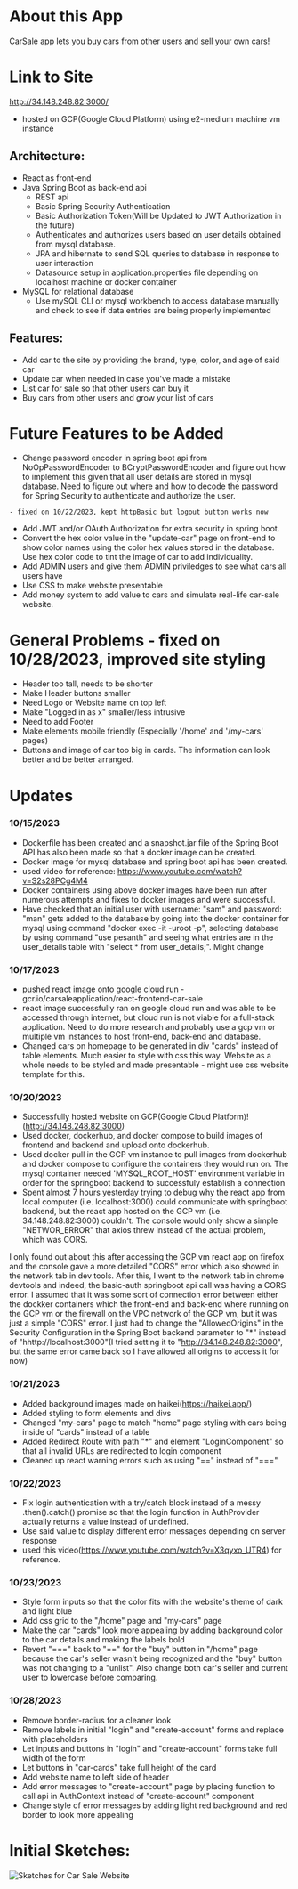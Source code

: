 # About this App
CarSale app lets you buy cars from other users and sell your own cars!

# Link to Site
http://34.148.248.82:3000/

- hosted on GCP(Google Cloud Platform) using e2-medium machine vm instance

## Architecture:
- React as front-end
- Java Spring Boot as back-end api
    - REST api
    - Basic Spring Security Authentication 
    - Basic Authorization Token(Will be Updated to JWT Authorization in the future)
    - Authenticates and authorizes users based on user details obtained from mysql database.
    - JPA and hibernate to send SQL queries to database in response to user interaction
    - Datasource setup in application.properties file depending on localhost machine or docker container
- MySQL for relational database
    - Use mySQL CLI or mysql workbench to access database manually and check to see if data entries are being properly implemented

## Features:
- Add car to the site by providing the brand, type, color, and age of said car
- Update car when needed in case you've made a mistake
- List car for sale so that other users can buy it
- Buy cars from other users and grow your list of cars

# Future Features to be Added
- Change password encoder in spring boot api from NoOpPasswordEncoder to BCryptPasswordEncoder and figure out how to implement this given that all user details are stored in mysql database. Need to figure out where and how to decode the password for Spring Security to authenticate and authorize the user.

<!-- - Change login page from basic to form login in spring boot so that the user doesn't have access to their information after logging in and logging out in the same session. For example, the user can login, logout, then type in a random username/password and still be granted access to their information based on their first login. --> 
    - fixed on 10/22/2023, kept httpBasic but logout button works now

- Add JWT and/or OAuth Authorization for extra security in spring boot.
- Convert the hex color value in the "update-car" page on front-end to show color names using the color hex values stored in the database. Use hex color code to 
  tint the image of car to add individuality.
- Add ADMIN users and give them ADMIN priviledges to see what cars all users have
- Use CSS to make website presentable
- Add money system to add value to cars and simulate real-life car-sale website.

# General Problems - fixed on 10/28/2023, improved site styling
- Header too tall, needs to be shorter 
- Make Header buttons smaller
- Need Logo or Website name on top left
- Make "Logged in as x" smaller/less intrusive
- Need to add Footer
- Make elements mobile friendly (Especially '/home' and '/my-cars' pages)
- Buttons and image of car too big in cards. The information can look better and be better arranged.

# Updates

### 10/15/2023
- Dockerfile has been created and a snapshot.jar file of the Spring Boot API has also been made so that a docker image can be created.
- Docker image for mysql database and spring boot api has been created. 
- used video for reference: https://www.youtube.com/watch?v=S2s28PCg4M4
- Docker containers using above docker images have been run after numerous attempts and fixes to docker images and were successful. 
- Have checked that an initial user with username: "sam" and password: "man" gets added to the database by going into the docker container for mysql using command "docker exec -it <mysql container name> -uroot -p<Password>", selecting database by using command "use pesanth" and seeing what entries are in the user_details table with "select * from user_details;". Might change 

### 10/17/2023
- pushed react image onto google cloud run - gcr.io/carsaleapplication/react-frontend-car-sale
- react image successfully ran on google cloud run and was able to be accessed through internet, but cloud run is not viable for
a full-stack application. Need to do more research and probably use a gcp vm or multiple vm instances to host front-end, back-end
and database.
- Changed cars on homepage to be generated in div "cards" instead of table elements. Much easier to style with css this way. Website as a whole needs to be styled and made presentable - might use css website template for this.

### 10/20/2023
- Successfully hosted website on GCP(Google Cloud Platform)! (http://34.148.248.82:3000)
- Used docker, dockerhub, and docker compose to build images of frontend and backend and upload onto dockerhub.
- Used docker pull in the GCP vm instance to pull images from dockerhub and docker compose to configure the containers they would run on. The mysql container needed 'MYSQL_ROOT_HOST' environment variable in order for the springboot backend to successfuly establish a connection 
- Spent almost 7 hours yesterday trying to debug why the react app from local computer (i.e. localhost:3000) could communicate with springboot backend, but the react app hosted on the GCP vm (i.e. 34.148.248.82:3000) couldn't. The console would only show a simple "NETWOR_ERROR" that axios threw instead of the actual problem, which was CORS. 

I only found out about this after accessing the GCP vm react app on firefox and the console gave a more detailed "CORS" error which also showed in the network tab in dev tools. After this, I went to the network tab in chrome devtools and indeed, the basic-auth springboot api call was having a CORS error. I assumed that it was some sort of connection error between either the dockker containers which the front-end and back-end where running on the GCP vm or the firewall on the VPC network of the GCP vm, but it was just a simple "CORS" error. I just had to change the "AllowedOrigins" in the Security Configuration in the Spring Boot backend parameter to "*" instead of "hhttp://localhost:3000"(I tried setting it to "http://34.148.248.82:3000", but the same error came back so I have allowed all origins to access it for now) 

### 10/21/2023
- Added background images made on haikei(https://haikei.app/)
- Added styling to form elements and divs
- Changed "my-cars" page to match "home" page styling with cars being inside of "cards" instead of a table 
- Added Redirect Route with path "*" and element "LoginComponent" so that all invalid URLs are redirected to login component
- Cleaned up react warning errors such as using "==" instead of "==="

### 10/22/2023
- Fix login authentication with a try/catch block instead of a messy .then().catch() promise so that the login function in AuthProvider actually returns a value instead of undefined.
- Use said value to display different error messages depending on server response
- used this video(https://www.youtube.com/watch?v=X3qyxo_UTR4) for reference.

### 10/23/2023
- Style form inputs so that the color fits with the website's theme of dark and light blue
- Add css grid to the "/home" page and "my-cars" page
- Make the car "cards" look more appealing by adding background color to the car details and making the labels bold
- Revert "===" back to "==" for the "buy" button in "/home" page because the car's seller wasn't being recognized and the "buy" button was not changing to a "unlist". Also change both car's seller and current user to lowercase before comparing.

### 10/28/2023
- Remove border-radius for a cleaner look
- Remove labels in initial "login" and "create-account" forms and replace with placeholders
- Let inputs and buttons in "login" and "create-account" forms take full width of the form
- Let buttons in "car-cards" take full height of the card
- Add website name to left side of header
- Add error messages to "create-account" page by placing function to call api in AuthContext instead of "create-account" component
- Change style of error messages by adding light red background and red border to look more appealing

# Initial Sketches:
![Sketches for Car Sale Website](./images/CRUD_1_Sketches.png?)